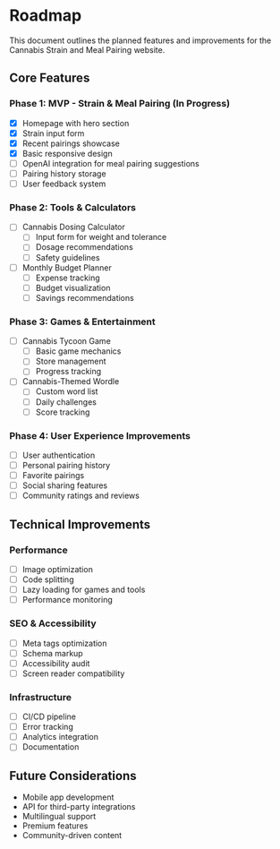 # Roadmap

This document outlines the planned features and improvements for the Cannabis Strain and Meal Pairing website.

## Core Features

### Phase 1: MVP - Strain & Meal Pairing (In Progress)
- [x] Homepage with hero section
- [x] Strain input form
- [x] Recent pairings showcase
- [x] Basic responsive design
- [ ] OpenAI integration for meal pairing suggestions
- [ ] Pairing history storage
- [ ] User feedback system

### Phase 2: Tools & Calculators
- [ ] Cannabis Dosing Calculator
  - [ ] Input form for weight and tolerance
  - [ ] Dosage recommendations
  - [ ] Safety guidelines
- [ ] Monthly Budget Planner
  - [ ] Expense tracking
  - [ ] Budget visualization
  - [ ] Savings recommendations

### Phase 3: Games & Entertainment
- [ ] Cannabis Tycoon Game
  - [ ] Basic game mechanics
  - [ ] Store management
  - [ ] Progress tracking
- [ ] Cannabis-Themed Wordle
  - [ ] Custom word list
  - [ ] Daily challenges
  - [ ] Score tracking

### Phase 4: User Experience Improvements
- [ ] User authentication
- [ ] Personal pairing history
- [ ] Favorite pairings
- [ ] Social sharing features
- [ ] Community ratings and reviews

## Technical Improvements

### Performance
- [ ] Image optimization
- [ ] Code splitting
- [ ] Lazy loading for games and tools
- [ ] Performance monitoring

### SEO & Accessibility
- [ ] Meta tags optimization
- [ ] Schema markup
- [ ] Accessibility audit
- [ ] Screen reader compatibility

### Infrastructure
- [ ] CI/CD pipeline
- [ ] Error tracking
- [ ] Analytics integration
- [ ] Documentation

## Future Considerations
- Mobile app development
- API for third-party integrations
- Multilingual support
- Premium features
- Community-driven content